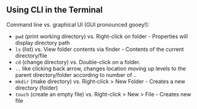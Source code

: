## Using CLI in the Terminal

Command line vs. graphical UI (GUI pronounced gooey!):

- `pwd` (print working directory) vs. Right-click on folder - Properties will display directory path
- `ls` (list) vs. View folder contents via finder - Contents of the current directory/file
- `cd` (change directory) vs. Double-click on a folder.
- `..` like clicking back arrow, changes location moving up levels to the parent directory/folder according to number of ..
- `mkdir` (make directory) vs. Right-click > New Folder - Creates a new directory (folder)
- `touch` (create an empty file) vs. Right-click > New > File - Creates new file
